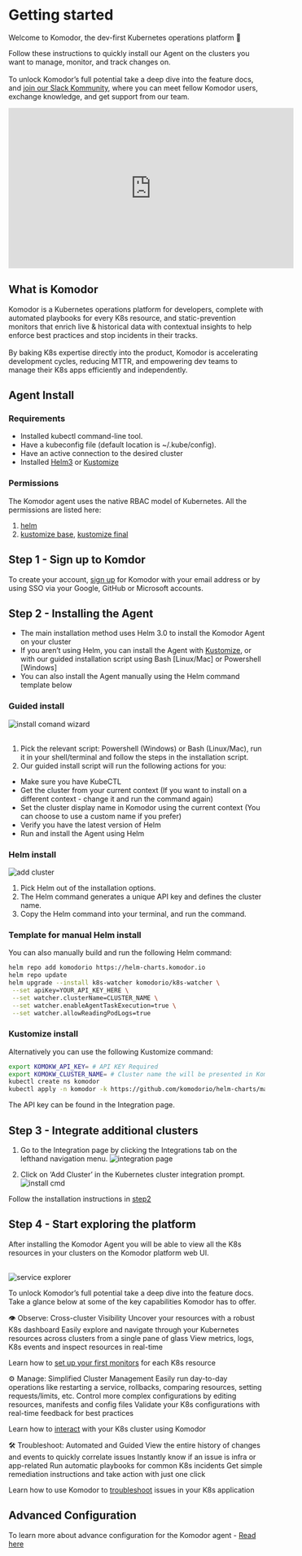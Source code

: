 # Getting started

Welcome to Komodor, the dev-first Kubernetes operations platform 👋

Follow these instructions to quickly install our Agent on the clusters you want to manage, monitor, and track changes on. 
<br /><br />To unlock Komodor’s full potential take a deep dive into the feature docs, and [join our Slack Kommunity](https://join.slack.com/t/komodorkommunity/shared_invite/zt-1lz4cme86-2zIKTRtTFnzL_UNxaUS9yw), where you can meet fellow Komodor users, exchange knowledge, and get support from our team.

<iframe width="560" height="315"
src="https://www.youtube.com/embed/StFiQtH8L8Q" 
frameborder="0" 
allow="accelerometer; autoplay; encrypted-media; gyroscope; picture-in-picture" 
allowfullscreen></iframe>



## What is Komodor

Komodor is a Kubernetes operations platform for developers, complete with automated playbooks for every K8s resource, and static-prevention monitors that enrich live & historical data with contextual insights to help enforce best practices and stop incidents in their tracks. 
<br /><br />By baking K8s expertise directly into the product, Komodor is accelerating development cycles, reducing MTTR, and empowering dev teams to manage their K8s apps efficiently and independently.


## Agent Install

### Requirements
* Installed kubectl command-line tool.<br />
* Have a kubeconfig file (default location is ~/.kube/config).<br />
* Have an active connection to the desired cluster<br />
* Installed [Helm3](https://helm.sh/docs/intro/install/) or [Kustomize](https://kubectl.docs.kubernetes.io/installation/kustomize/)<br />

### Permissions
The Komodor agent uses the native RBAC model of Kubernetes. All the permissions are listed here:

1. [helm](https://github.com/komodorio/helm-charts/blob/master/charts/k8s-watcher/templates/clusterrole.yaml)
2. [kustomize base](https://github.com/komodorio/helm-charts/blob/master/manifests/base/clusterrole.yaml), [kustomize final](https://github.com/komodorio/helm-charts/blob/master/manifests/overlays/full/logs-reader.cr.yaml)

## Step 1 - Sign up to Komdor

To create your account, [sign up](https://app.komodor.com/#mode=signUp) for Komodor with your email address or by using SSO via your Google, GitHub or Microsoft accounts.

## Step 2 - Installing the Agent

* The main installation method uses Helm 3.0 to install the Komodor Agent on your cluster
* If you aren’t using Helm, you can install the Agent with [Kustomize](#kustomize-install), or with our guided installation script using Bash [Linux/Mac] or Powershell [Windows]
* You can also install the Agent manually using the Helm command template below


### Guided install
![install comand wizard](./img/Install_wizard.png)
<br /><br />
1. Pick the relevant script: Powershell (Windows) or Bash (Linux/Mac), run it in your shell/terminal and follow the steps in the installation script. <br />
2. Our guided install script will run the following actions for you:<br />

* Make sure you have KubeCTL
* Get the cluster from your current context (If you want to install on a different context - change it and run the command again)
* Set the cluster display name in Komodor using the current context (You can choose to use a custom name if you prefer)
* Verify you have the latest version of Helm
* Run and install the Agent using Helm


### Helm install
![add cluster](./img/install_wizard_helm.png)

1. Pick Helm out of the installation options.
2. The Helm command generates a unique API key and defines the cluster name.
3. Copy the Helm command into your terminal, and run the command.


### Template for manual Helm install
You can also manually build and run the following Helm command:


```bash
helm repo add komodorio https://helm-charts.komodor.io
helm repo update
helm upgrade --install k8s-watcher komodorio/k8s-watcher \
 --set apiKey=YOUR_API_KEY_HERE \
 --set watcher.clusterName=CLUSTER_NAME \
 --set watcher.enableAgentTaskExecution=true \
 --set watcher.allowReadingPodLogs=true
```


### Kustomize install
Alternatively you can use the following Kustomize command:
```bash
export KOMOKW_API_KEY= # API KEY Required
export KOMOKW_CLUSTER_NAME= # Cluster name the will be presented in Komodor
kubectl create ns komodor
kubectl apply -n komodor -k https://github.com/komodorio/helm-charts/manifests/overlays/full/?ref=master
```

The API key can be found in the Integration page.

## Step 3 - Integrate additional clusters

1. Go to the Integration page by clicking the Integrations tab on the lefthand navigation menu.
![integration page](./img/click_Integration_page.png)

2. Click on ‘Add Cluster’ in the Kubernetes cluster integration prompt.
![install cmd](./img/Add_kubernetes_cluster.png)

Follow the installation instructions in [step2](#step-2-installing-the-agent)


## Step 4 - Start exploring the platform
After installing the Komodor Agent you will be able to view all the K8s resources in your clusters on the Komodor platform web UI. <br /><br />

![service explorer](./img/service_explorer.png)

To unlock Komodor’s full potential take a deep dive into the feature docs. Take a glance below at some of the key capabilities Komodor has to offer. 

👁️ Observe: Cross-cluster Visibility
Uncover your resources with a robust K8s dashboard
Easily explore and navigate through your Kubernetes resources across clusters from a single pane of glass
View metrics, logs, K8s events and inspect resources in real-time


Learn how to [set up your first monitors](./Monitors.md) for each K8s resource

⚙️ Manage: Simplified Cluster Management
Easily run day-to-day operations like restarting a service, rollbacks, comparing resources, setting requests/limits, etc.
Control more complex configurations by editing resources, manifests and config files
Validate your K8s configurations with real-time feedback for best practices

Learn how to [interact](./Actions.md) with your K8s cluster using Komodor


🛠️ Troubleshoot: Automated and Guided
View the entire history of changes and events to quickly correlate issues
Instantly know if an issue is infra or app-related
Run automatic playbooks for common K8s incidents
Get simple remediation instructions and take action with just one click

Learn how to use Komodor to [troubleshoot](https://youtu.be/nmgVHuv5T6A) issues in your K8s application


## Advanced Configuration

To learn more about advance configuration for the Komodor agent - [Read here](./Komodor-Agent.md)
<br /><br /><br /><br />

